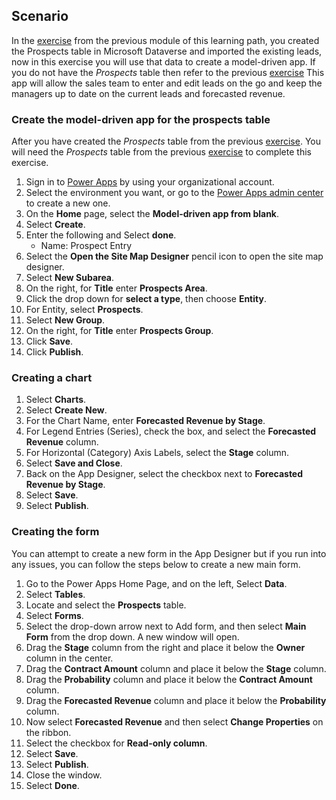 ## Scenario

In the [exercise](/learn/modules/get-started-with-powerapps-common-data-service/4a-use-data-cds-exercise/?azure-portal=true) from the previous module of this learning path, you created the Prospects table in Microsoft Dataverse and imported the existing leads, now in this exercise you will use that data to create a model-driven app.
If you do not have the *Prospects* table then refer to the previous [exercise](/learn/modules/get-started-with-powerapps-common-data-service/4a-use-data-cds-exercise/?azure-portal=true)
This app will allow the sales team to enter and edit leads on the go and
keep the managers up to date on the current leads and forecasted revenue.

### Create the model-driven app for the prospects table

After you have created the *Prospects* table from the previous [exercise](/learn/modules/get-started-with-powerapps-common-data-service/4a-use-data-cds-exercise/?azure-portal=true). You will need the *Prospects* table from the previous [exercise](/learn/modules/get-started-with-powerapps-common-data-service/4a-use-data-cds-exercise/?azure-portal=true) to complete this exercise.

1. Sign in to [Power Apps](https://make.powerapps.com/?azure-portal=true) by using your organizational account.
1. Select the environment you want, or go to the [Power Apps admin center](https://admin.powerplatform.microsoft.com/?azure-portal=true) to create a new one.
1. On the **Home** page, select the **Model-driven app from blank**.
1. Select **Create**.
1. Enter the following and Select **done**.
   - Name: Prospect Entry
1. Select the **Open the Site Map Designer** pencil icon to open the site map designer.
1. Select **New Subarea**.
1. On the right, for **Title** enter **Prospects Area**.
1. Click the drop down for **select a type**, then choose **Entity**.
1. For Entity, select **Prospects**.
1. Select **New Group**.
1. On the right, for **Title** enter **Prospects Group**.
1. Click **Save**.
1. Click **Publish**.

### Creating a chart

1. Select **Charts**.
1. Select **Create New**.
1. For the Chart Name, enter **Forecasted Revenue by Stage**.
1. For Legend Entries (Series), check the box, and select the **Forecasted Revenue** column.
1. For Horizontal (Category) Axis Labels, select the **Stage** column.
1. Select **Save and Close**.
1. Back on the App Designer, select the checkbox next to **Forecasted Revenue by Stage**.
1. Select **Save**.
1. Select **Publish**.

### Creating the form

You can attempt to create a new form in the App Designer but if you run
into any issues, you can follow the steps below to create a new main
form.

1. Go to the Power Apps Home Page, and on the left, Select **Data**.
1. Select **Tables**.
1. Locate and select the **Prospects** table.
1. Select **Forms**.
1. Select the drop-down arrow next to Add form, and then select **Main Form** from the drop down. A new window will open.
1. Drag the **Stage** column from the right and place it below the **Owner** column in the center.
1. Drag the **Contract Amount** column and place it below the **Stage** column.
1. Drag the **Probability** column and place it below the **Contract Amount** column.
1. Drag the **Forecasted Revenue** column and place it below the **Probability** column.
1. Now select **Forecasted Revenue** and then select **Change Properties** on the ribbon.
1. Select the checkbox for **Read-only column**.
1. Select **Save**.
1. Select **Publish**.
1. Close the window.
1. Select **Done**.
